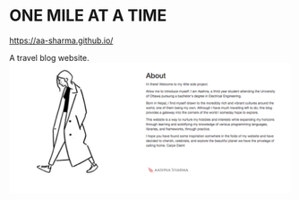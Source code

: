 # ONE MILE AT A TIME
https://aa-sharma.github.io/ 

A travel blog website.
![About Screenshot](/aboutme.png)
